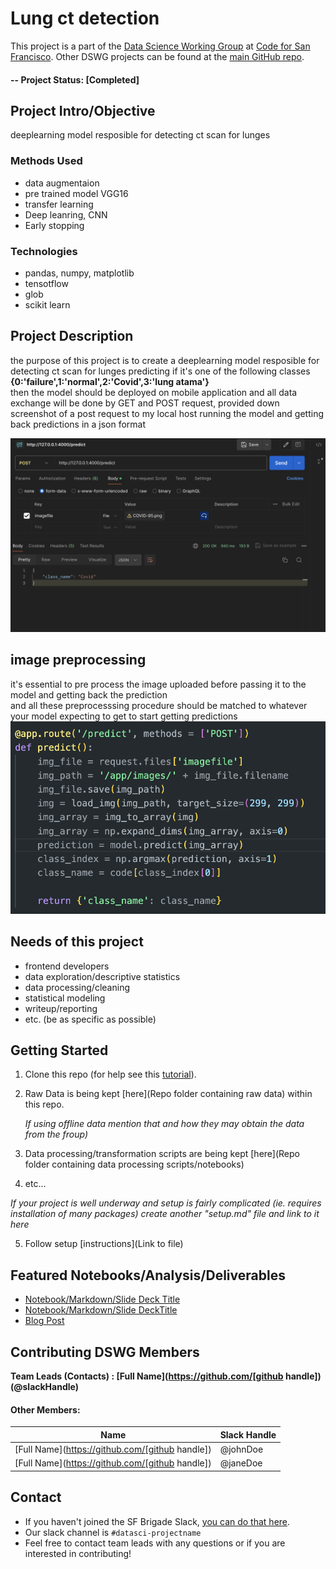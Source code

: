# Lung ct detection 
This project is a part of the [Data Science Working Group](http://datascience.codeforsanfrancisco.org) at [Code for San Francisco](http://www.codeforsanfrancisco.org).  Other DSWG projects can be found at the [main GitHub repo](https://github.com/sfbrigade/data-science-wg).

#### -- Project Status: [Completed]

## Project Intro/Objective
deeplearning model resposible for detecting ct scan for lunges 

### Methods Used
* data augmentaion
* pre trained model VGG16
* transfer learning
* Deep leanring, CNN
* Early stopping
  
### Technologies
* pandas, numpy, matplotlib
* tensotflow
* glob
* scikit learn 

## Project Description
the purpose of this project is to create a deeplearning model resposible for detecting ct scan for lunges predicting if it's one of the following classes 
**{0:'failure',1:'normal',2:'Covid',3:'lung atama'}**<br>
then the model should be deployed on mobile application and all data exchange will be done by GET and POST request, provided down screenshot of a post request to my local host running the model and getting back predictions in a json format 

![postman](images/postman.jpg)

## image preprocessing
it's essential to pre process the image uploaded before passing it to the model and getting back the prediction<br>
and all these preprocesssing procedure should be matched to whatever your model expecting to get to start getting predictions
![pre rpocessing](images/preprocessing.jpg)




## Needs of this project

- frontend developers
- data exploration/descriptive statistics
- data processing/cleaning
- statistical modeling
- writeup/reporting
- etc. (be as specific as possible)

## Getting Started

1. Clone this repo (for help see this [tutorial](https://help.github.com/articles/cloning-a-repository/)).
2. Raw Data is being kept [here](Repo folder containing raw data) within this repo.

    *If using offline data mention that and how they may obtain the data from the froup)*
    
3. Data processing/transformation scripts are being kept [here](Repo folder containing data processing scripts/notebooks)
4. etc...

*If your project is well underway and setup is fairly complicated (ie. requires installation of many packages) create another "setup.md" file and link to it here*  

5. Follow setup [instructions](Link to file)

## Featured Notebooks/Analysis/Deliverables
* [Notebook/Markdown/Slide Deck Title](link)
* [Notebook/Markdown/Slide DeckTitle](link)
* [Blog Post](link)


## Contributing DSWG Members

**Team Leads (Contacts) : [Full Name](https://github.com/[github handle])(@slackHandle)**

#### Other Members:

|Name     |  Slack Handle   | 
|---------|-----------------|
|[Full Name](https://github.com/[github handle])| @johnDoe        |
|[Full Name](https://github.com/[github handle]) |     @janeDoe    |

## Contact
* If you haven't joined the SF Brigade Slack, [you can do that here](http://c4sf.me/slack).  
* Our slack channel is `#datasci-projectname`
* Feel free to contact team leads with any questions or if you are interested in contributing!
